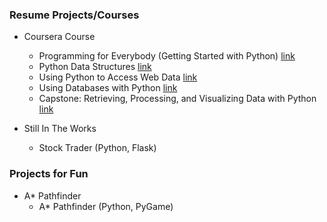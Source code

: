 ### Resume Projects/Courses

- Coursera Course
  - Programming for Everybody (Getting Started with Python) [link](https://www.coursera.org/account/accomplishments/certificate/HSGUJUJNM5A4)
  - Python Data Structures [link](https://www.coursera.org/account/accomplishments/certificate/8ZSPA6NV96N6)
  - Using Python to Access Web Data [link](https://www.coursera.org/account/accomplishments/certificate/CC4Q97MFZJD9)
  - Using Databases with Python [link](https://www.coursera.org/account/accomplishments/certificate/UNCCT34CL8NK)
  - Capstone: Retrieving, Processing, and Visualizing Data with Python [link](https://www.coursera.org/account/accomplishments/certificate/989CAQYQ5NKQ)

- Still In The Works
  - Stock Trader (Python, Flask)

### Projects for Fun

- A* Pathfinder
  - A* Pathfinder (Python, PyGame)

